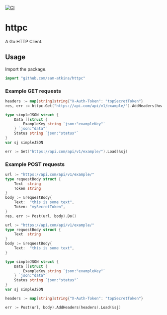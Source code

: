 [![CI](https://github.com/sam-atkins/httpc/actions/workflows/ci.yml/badge.svg)](https://github.com/sam-atkins/httpc/actions/workflows/ci.yml)

# httpc

A Go HTTP Client.

## Usage

Import the package.

```go
import "github.com/sam-atkins/httpc"
```

### Example GET requests

```go
headers := map[string]string{"X-Auth-Token": "topSecretToken"}
res, err := httpc.Get("https://api.com/api/v1/example/").AddHeaders(headers).Do()
```

```go
type simpleJSON struct {
    Data []struct {
        ExampleKey string `json:"exampleKey"`
    } `json:"data"`
    Status string `json:"status"`
}
var sj simpleJSON

err := Get("https://api.com/api/v1/example/").Load(&sj)
```

### Example POST requests

```go
url := "https://api.com/api/v1/example/"
type requestBody struct {
    Text  string
    Token string
}
body := &requestBody{
    Text:  "this is some text",
    Token: "mySecretToken",
}
res, err := Post(url, body).Do()
```

```go
url := "https://api.com/api/v1/example/"
type requestBody struct {
    Text  string
}
body := &requestBody{
    Text:  "this is some text",
}

type simpleJSON struct {
    Data []struct {
        ExampleKey string `json:"exampleKey"`
    } `json:"data"`
    Status string `json:"status"`
}
var sj simpleJSON

headers := map[string]string{"X-Auth-Token": "topSecretToken"}

err := Post(url, body).AddHeaders(headers).Load(&sj)
```
